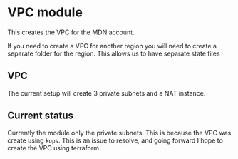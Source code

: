 # VPC module
This creates the VPC for the MDN account.

If you need to create a VPC for another region you will need to create a separate folder for the region. This allows us to have separate state files

## VPC
The current setup will create 3 private subnets and a NAT instance.

## Current status
Currently the module only the private subnets. This is because the VPC was create using `kops`. This is an issue
to resolve, and going forward I hope to create the VPC using terraform
